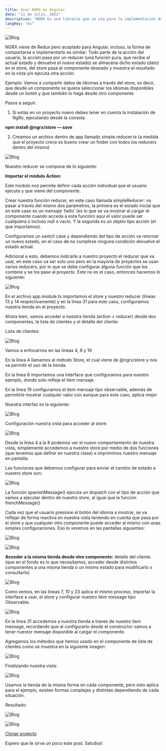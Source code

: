 ```yaml
---
title: Usar NGRX en Angular
date: "11 de Julio, 2021"
description: "NGRX Es una librería que se usa para la implementación del store en Angular."
langKey: "es"
---
```

![Blog](./images/1.png)

NGRX viene de Redux pero acoplado para Angular, incluso, la forma de comportarse e implementarlo es similar: Todo parte de la acción del usuario, la acción pasa por un reducer (una función pura, que recibe el actual estado y devuelve el nuevo estado) se almacena dicho estado (dato) en el store, del store pasa al componente deseado y muestra el resultado en la vista y/o ejecuta otra acción.

Ejemplo: Vamos a compartir datos de idiomas a través del store, es decir, que desde un componente se quiera seleccionar los idiomas disponibles desde un botón y que también lo haga desde otro componente.

Pasos a seguir: 

1. Si estás en un proyecto nuevo debes tener en cuenta la instalación de NgRx, ejecutando desde la consola:

**npm install @ngrx/store — save**

2. Creamos un archivo dentro de app llamado simple.reducer.ts (a medida que el proyecto crece es bueno crear un folder con todos los reducers dentro del mismo)

![Blog](./images/2.png)

Nuestro reducer se compone de lo siguiente:

**Importar el módulo Action:** 

Este modulo nos permite definir cada acción individual que el usuario ejecuta y que viene del componente.

Crear nuestra función reducer, en este caso llamada simpleReducer: va pasar a través del mismo dos parámetros, la primera es el estado inicial que en este caso es un mensaje ‘hello’ (es lo que se va mostrar al cargar el componente cuando acceda a esta función) aquí el valor puede ser cualquiera o incluso null o vacio. Y la segunda es un objeto tipo acción (el que importamos).

Configuramos un switch case y dependiendo del tipo de acción va retornar un nuevo estado, en el caso de no cumplirse ninguna condición devuelve el estado actual.

Adicional a esto, debemos indicarle a nuestro proyecto el reducer que va usar, en este caso va ser solo uno pero en la mayoría de proyectos se usan varios reducers, por lo que se debe configurar alguna función que los combine y se los pase al proyecto. Este no es el caso, entonces hacemos lo siguiente:

![Blog](./images/3.png)

En el archivo app.module.ts importamos el store y nuestro reducer (lineas 13 y 14 respectivamente) y en la linea 31 para este caso, configuramos nuestra tienda en el proyecto.

Ahora bien, vamos acceder a nuestra tienda (action + reducer) desde dos componentes, la lista de clientes y el detalle del cliente:

Lista de clientes:

![Blog](./images/4.png)

Vamos a enfocarnos en las lineas 4, 8 y 19

En la linea 4 llamamos al método Store, el cual viene de @ngrx/store y nos va permitir el uso de la tienda.

En la linea 8 importamos una interface que configuramos para nuestro ejemplo, donde solo refleja el item mensaje.

En la linea 19 configuramos el item mensaje tipo observable, además de permitirle mostrar cualquier valor con <any> aunque para este caso, aplica mejor <string>

Nuestra interfaz es la siguiente:

![Blog](./images/5.png)

Configuración nuestra vista para acceder al store:

![Blog](./images/6.png)

Desde la linea 4 a la 8 podemos ver el nuevo comportamiento de nuestra vista, simplemente accedemos a nuestro store por medio de dos funciones (que tenemos que definir en nuestra clase) e imprimimos nuestro mensaje en pantalla.

Las funciones que debemos configurar para enviar el cambio de estado a nuestro store son:

![Blog](./images/7.png)

La función spanishMessage() ejecuta un dispatch con el tipo de acción que vamos a ejecutar dentro de nuestro store, al igual que la funcion frenchMessage()

Cada vez que el usuario presione el botón del idioma a mostrar, se va reflejar de forma reactiva en nuestra vista teniendo en cuenta que pasa por el store y que cualquier otro componente puede acceder al mismo con unas simples configuraciones. Eso lo veremos en las pantallas siguientes:

![Blog](./images/8.png)

![Blog](./images/9.png)

**Acceder a la misma tienda desde otro componente:** detalle del cliente. (que en el fondo es lo que necesitamos, acceder desde distintos componentes a una misma tienda o un mismo estado para modificarlo o consultarlo)

![Blog](./images/10.png)

Como vemos, en las lineas 7, 10 y 23 aplica el mismo proceso, importar la interface a usar, el store y configurar nuestro item message tipo Observable.

![Blog](./images/11.png)

En la linea 31 accedemos a nuestra tienda a traves de nuestro item message, recordando que al configurarlo desde el constructor vamos a tener nuestor mensaje disponible al cargar el componente.

Agregamos los métodos que hemos usado en el componente de lista de clientes como se muestra en la siguiente imagen:

![Blog](./images/12.png)

Finalizando nuestra vista:

![Blog](./images/13.png)

Usamos la tienda de la misma forma en cada componente, pero esto aplica para el ejemplo, existen formas complejas y distintas dependiendo de cada situación.

Resultado:

![Blog](./images/14.png)

![Blog](./images/15.png)

<a href="https://github.com/Alejandro04/AngularProject" target="_blank">Clonar projecto</a>

Espero que te sirva un poco este post. Saludos!


